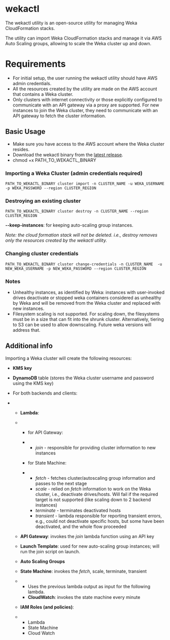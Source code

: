 # wekactl

The wekactl utility is an open-source utility for managing Weka CloudFormation stacks.

The utility can import Weka CloudFormation stacks and manage it via AWS Auto Scaling groups, allowing to scale the Weka cluster up and down.

# Requirements

- For initial setup, the user running the wekactl utility should have AWS admin credentials.
- All the resources created by the utility are made on the AWS account that contains a Weka cluster.
- Only clusters with internet connectivity or those explicitly configured to communicate with an API gateway via a proxy are supported. For new instances to join the Weka cluster, they need to communicate with an API gateway to fetch the cluster information.

## Basic Usage

- Make sure you have access to the AWS account where the Weka cluster resides.
- Download the wekactl binary from the [latest release](https://github.com/weka/wekactl/releases/latest).
- chmod +x PATH_TO_WEKACTL_BINARY

### Importing a Weka Cluster (admin credentials required)

```
PATH_TO_WEKACTL_BINARY cluster import -n CLUSTER_NAME -u WEKA_USERNAME -p WEKA_PASSWORD --region CLUSTER_REGION
```


### Destroying an existing cluster

```
PATH_TO_WEKACTL_BINARY cluster destroy -n CLUSTER_NAME --region CLUSTER_REGION
```

**--keep-instances**: for keeping auto-scaling group instances.

*Note: the cloud formation stack will not be deleted. i.e., destroy removes only the resources created by the wekactl utility.*

### Changing cluster credentials
    PATH_TO_WEKACTL_BINARY cluster change-credentials -n CLUSTER_NAME  -u NEW_WEKA_USERNAME -p NEW_WEKA_PASSWORD --region CLUSTER_REGION

### Notes

- Unhealthy instances, as identified by Weka: instances with user-invoked drives deactivate or stopped weka containers considered as unhealthy by Weka and will be removed from the Weka cluster and replaced with new instances.
- Filesystem scaling is not supported. For scaling down, the filesystems must be in a size that can fit into the shrunk cluster. Alternatively, tiering to S3 can be used to allow downscaling. Future weka versions will address that.

## Additional info

Importing a Weka cluster will create the following resources:

- **KMS key**

- **DynamoDB** table (stores the Weka cluster username and password using the KMS key)

- For both backends and clients:

- - **Lambda**:

  - - for API Gateway:

    - - *join* - responsible for providing cluster information to new instances

    - for State Machine:

    - - *fetch* - fetches cluster/autoscaling group information and passes to the next stage
      - *scale* - relied on *fetch* information to work on the Weka cluster, i.e., deactivate drives/hosts. Will fail if the required target is not supported (like scaling down to 2 backend instances)
      - *terminate* - terminates deactivated hosts
      - *transient* - lambda responsible for reporting transient errors, e.g., could not deactivate specific hosts, but some have been deactivated, and the whole flow proceeded

  - **API Gateway**: invokes the *join* lambda function using an API key

  - **Launch Template**: used for new auto-scaling group instances; will run the join script on launch.

  - **Auto Scaling Groups**

  - **State Machine**: invokes the *fetch*, scale, terminate, transient

  - - Uses the previous lambda output as input for the following lambda.
    - **CloudWatch**: invokes the state machine every minute

  - **IAM Roles (and policies)**:

  - - Lambda
    - State Machine
    - Cloud Watch